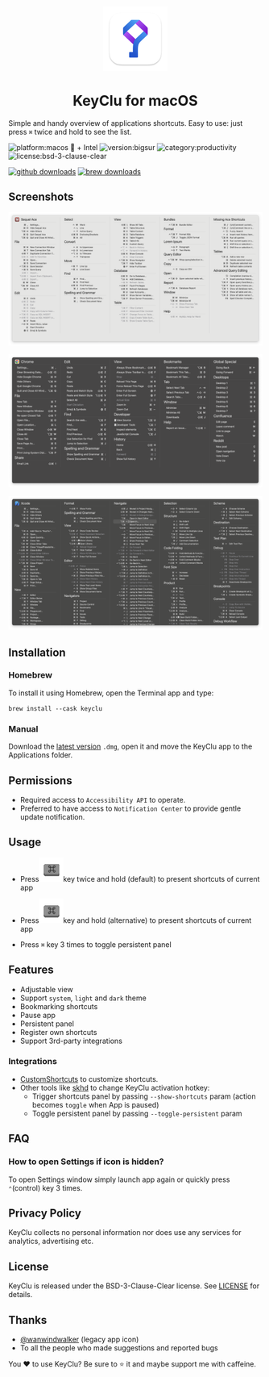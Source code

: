 <p align="center">
  <img src="https://github.com/Anze/KeyCluCask/blob/main/img/keyclu.png?raw=true" height="128" />
  <h1 align="center">KeyClu for macOS</h1>
</p>

Simple and handy overview of applications shortcuts. Easy to use: just press `⌘` twice and hold to see the list.

![platform:macos  + Intel](https://img.shields.io/badge/platform-macOS%20%20%20+%20Intel-2F3640.svg)
![version:bigsur](https://img.shields.io/badge/requirements-Big%20Sur%2B-337AFF.svg)
![category:productivity](https://img.shields.io/badge/category-productivity-blue.svg)
![license:bsd-3-clause-clear](https://img.shields.io/badge/license-BSD--3--Clause--Clear-orange.svg)

[![github downloads](https://img.shields.io/github/downloads/Anze/KeyCluCask/total.svg?label=github%20downloads)](https://github.com/Anze/KeyCluCask/releases/latest)
[![brew downloads](https://img.shields.io/badge/dynamic/json.svg?url=https://formulae.brew.sh/api/cask/keyclu.json&query=$.analytics.install[%27365d%27].keyclu&label=homebrew%20installs&color=brightgreen)](https://formulae.brew.sh/cask/keyclu)

## Screenshots
![screenshot1](https://raw.githubusercontent.com/Anze/KeyCluCask/afe56a7816b13cf0892bbc6b007885efcfa735e1/img/screenshot_1.png)

![screenshot2](https://raw.githubusercontent.com/Anze/KeyCluCask/afe56a7816b13cf0892bbc6b007885efcfa735e1/img/screenshot_2.png)

![screenshot3](https://raw.githubusercontent.com/Anze/KeyCluCask/afe56a7816b13cf0892bbc6b007885efcfa735e1/img/screenshot_3.png)

## Installation
### Homebrew
To install it using Homebrew, open the Terminal app and type:
```
brew install --cask keyclu
```
### Manual
Download the [latest version](https://github.com/Anze/KeyCluCask/releases/latest) `.dmg`, open it and move the KeyClu app to the Applications folder.

## Permissions
* Required access to `Accessibility API` to operate.
* Preferred to have access to `Notification Center` to provide gentle update notification.

## Usage
* Press![tap-tap-and-hold](https://raw.githubusercontent.com/Anze/KeyCluCask/6960c5563f5c3be0e47c898ec76995c43b9bc2b0/img/cmd-ani2.gif)key twice and hold (default) to present shortcuts of current app

* Press![tap-and-hold](https://raw.githubusercontent.com/Anze/KeyCluCask/6960c5563f5c3be0e47c898ec76995c43b9bc2b0/img/cmd-ani1.gif)key and hold (alternative) to present shortcuts of current app
* Press `⌘` key 3 times to toggle persistent panel

## Features
* Adjustable view
* Support `system`, `light` and `dark` theme
* Bookmarking shortcuts
* Pause app
* Persistent panel
* Register own shortcuts
* Support 3rd-party integrations

### Integrations
* [CustomShortcuts](https://www.houdah.com/customShortcuts/) to customize shortcuts.
* Other tools like [skhd](https://github.com/koekeishiya/skhd) to change KeyClu activation hotkey:
  - Trigger shortcuts panel by passing `--show-shortcuts` param (action becomes `toggle` when App is paused)
  - Toggle persistent panel by passing `--toggle-persistent` param

## FAQ
### How to open Settings if icon is hidden?
To open Settings window simply launch app again or quickly press `⌃`(control) key 3 times.

## Privacy Policy
KeyClu collects no personal information nor does use any services for analytics, advertising etc.

## License
KeyClu is released under the BSD-3-Clause-Clear license. See [LICENSE](LICENSE) for details.

## Thanks
* [@wanwindwalker](https://github.com/wanwindwalker) (legacy app icon)
* To all the people who made suggestions and reported bugs

You ❤️ to use KeyClu? Be sure to ⭐ it and maybe support me with caffeine.
